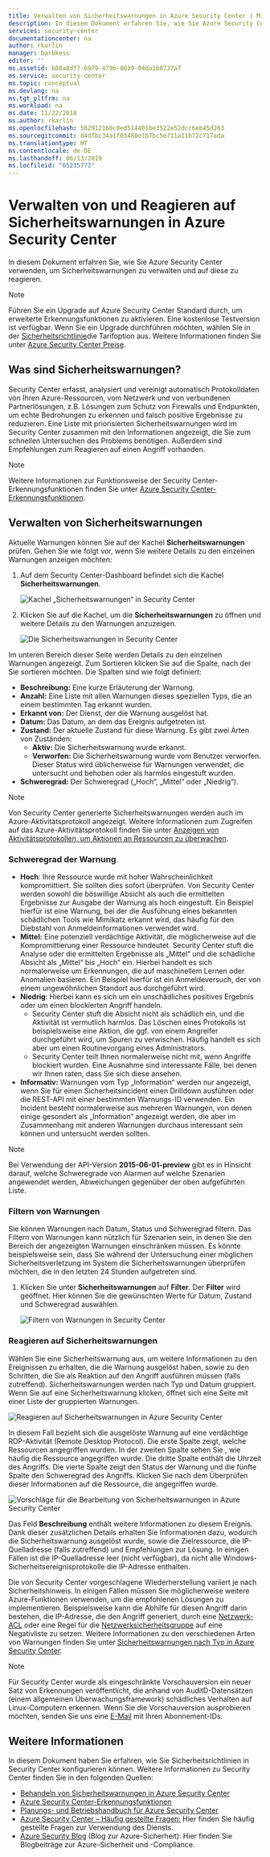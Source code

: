 ```yaml
---
title: Verwalten von Sicherheitswarnungen in Azure Security Center | Microsoft-Dokumentation
description: In diesem Dokument erfahren Sie, wie Sie Azure Security Center-Funktionen verwenden, um Sicherheitswarnungen zu verwalten und auf diese zu reagieren.
services: security-center
documentationcenter: na
author: rkarlin
manager: barbkess
editor: ''
ms.assetid: b88a8df7-6979-479b-8039-04da1b8737a7
ms.service: security-center
ms.topic: conceptual
ms.devlang: na
ms.tgt_pltfrm: na
ms.workload: na
ms.date: 11/22/2018
ms.author: rkarlin
ms.openlocfilehash: 582912160c8ed514401be3522e52dcc6eb45d263
ms.sourcegitcommit: d4dfbc34a1f03488e1b7bc5e711a11b72c717ada
ms.translationtype: HT
ms.contentlocale: de-DE
ms.lasthandoff: 06/13/2019
ms.locfileid: "65235772"
---
```

# <a name="managing-and-responding-to-security-alerts-in-azure-security-center"></a>Verwalten von und Reagieren auf Sicherheitswarnungen in Azure Security Center
In diesem Dokument erfahren Sie, wie Sie Azure Security Center verwenden, um Sicherheitswarnungen zu verwalten und auf diese zu reagieren.

> [!NOTE]
> Führen Sie ein Upgrade auf Azure Security Center Standard durch, um erweiterte Erkennungsfunktionen zu aktivieren. Eine kostenlose Testversion ist verfügbar. Wenn Sie ein Upgrade durchführen möchten, wählen Sie in der [Sicherheitsrichtlinie](tutorial-security-policy.md)die Tarifoption aus. Weitere Informationen finden Sie unter [Azure Security Center Preise](security-center-pricing.md).
>
>

## <a name="what-are-security-alerts"></a>Was sind Sicherheitswarnungen?
Security Center erfasst, analysiert und vereinigt automatisch Protokolldaten von Ihren Azure-Ressourcen, vom Netzwerk und von verbundenen Partnerlösungen, z.B. Lösungen zum Schutz von Firewalls und Endpunkten, um echte Bedrohungen zu erkennen und falsch positive Ergebnisse zu reduzieren. Eine Liste mit priorisierten Sicherheitswarnungen wird im Security Center zusammen mit den Informationen angezeigt, die Sie zum schnellen Untersuchen des Problems benötigen. Außerdem sind Empfehlungen zum Reagieren auf einen Angriff vorhanden.


> [!NOTE]
> Weitere Informationen zur Funktionsweise der Security Center-Erkennungsfunktionen finden Sie unter [Azure Security Center-Erkennungsfunktionen](security-center-detection-capabilities.md).
>
>

## <a name="managing-security-alerts"></a>Verwalten von Sicherheitswarnungen
Aktuelle Warnungen können Sie auf der Kachel **Sicherheitswarnungen** prüfen. Gehen Sie wie folgt vor, wenn Sie weitere Details zu den einzelnen Warnungen anzeigen möchten:

1. Auf dem Security Center-Dashboard befindet sich die Kachel **Sicherheitswarnungen**.

    ![Kachel „Sicherheitswarnungen“ in Security Center](./media/security-center-managing-and-responding-alerts/security-center-managing-and-responding-alerts-fig1-ga.png)

2. Klicken Sie auf die Kachel, um die **Sicherheitswarnungen** zu öffnen und weitere Details zu den Warnungen anzuzeigen.

   ![Die Sicherheitswarnungen in Security Center](./media/security-center-managing-and-responding-alerts/security-center-managing-and-responding-alerts-fig2-ga.png)

Im unteren Bereich dieser Seite werden Details zu den einzelnen Warnungen angezeigt. Zum Sortieren klicken Sie auf die Spalte, nach der Sie sortieren möchten. Die Spalten sind wie folgt definiert:

* **Beschreibung:** Eine kurze Erläuterung der Warnung.
* **Anzahl:** Eine Liste mit allen Warnungen dieses speziellen Typs, die an einem bestimmten Tag erkannt wurden.
* **Erkannt von:** Der Dienst, der die Warnung ausgelöst hat.
* **Datum:** Das Datum, an dem das Ereignis aufgetreten ist.
* **Zustand:** Der aktuelle Zustand für diese Warnung. Es gibt zwei Arten von Zuständen:
  * **Aktiv:** Die Sicherheitswarnung wurde erkannt.
  * **Verworfen:** Die Sicherheitswarnung wurde vom Benutzer verworfen. Dieser Status wird üblicherweise für Warnungen verwendet, die untersucht und behoben oder als harmlos eingestuft wurden.
* **Schweregrad:** Der Schweregrad („Hoch“, „Mittel“ oder „Niedrig“).

> [!NOTE]
> Von Security Center generierte Sicherheitswarnungen werden auch im Azure-Aktivitätsprotokoll angezeigt. Weitere Informationen zum Zugreifen auf das Azure-Aktivitätsprotokoll finden Sie unter [Anzeigen von Aktivitätsprotokollen, um Aktionen an Ressourcen zu überwachen](https://docs.microsoft.com/azure/azure-resource-manager/resource-group-audit).
>


### <a name="alert-severity"></a>Schweregrad der Warnung

-   **Hoch**: Ihre Ressource wurde mit hoher Wahrscheinlichkeit kompromittiert. Sie sollten dies sofort überprüfen. Von Security Center werden sowohl die böswillige Absicht als auch die ermittelten Ergebnisse zur Ausgabe der Warnung als hoch eingestuft. Ein Beispiel hierfür ist eine Warnung, bei der die Ausführung eines bekannten schädlichen Tools wie Mimikatz erkannt wird, das häufig für den Diebstahl von Anmeldeinformationen verwendet wird. 
-   **Mittel:** Eine potenziell verdächtige Aktivität, die möglicherweise auf die Kompromittierung einer Ressource hindeutet.
Security Center stuft die Analyse oder die ermittelten Ergebnisse als „Mittel“ und die schädliche Absicht als „Mittel“ bis „Hoch“ ein. Hierbei handelt es sich normalerweise um Erkennungen, die auf maschinellem Lernen oder Anomalien basieren. Ein Beispiel hierfür ist ein Anmeldeversuch, der von einem ungewöhnlichen Standort aus durchgeführt wird.
-   **Niedrig**: Hierbei kann es sich um ein unschädliches positives Ergebnis oder um einen blockierten Angriff handeln. 
    - Security Center stuft die Absicht nicht als schädlich ein, und die Aktivität ist vermutlich harmlos. Das Löschen eines Protokolls ist beispielsweise eine Aktion, die ggf. von einem Angreifer durchgeführt wird, um Spuren zu verwischen. Häufig handelt es sich aber um einen Routinevorgang eines Administrators.
    - Security Center teilt Ihnen normalerweise nicht mit, wenn Angriffe blockiert wurden. Eine Ausnahme sind interessante Fälle, bei denen wir Ihnen raten, dass Sie sich diese ansehen. 
-   **Informativ:** Warnungen vom Typ „Information“ werden nur angezeigt, wenn Sie für einen Sicherheitsincident einen Drilldown ausführen oder die REST-API mit einer bestimmten Warnungs-ID verwenden. Ein Incident besteht normalerweise aus mehreren Warnungen, von denen einige gesondert als „Information“ angezeigt werden, die aber im Zusammenhang mit anderen Warnungen durchaus interessant sein können und untersucht werden sollten.  

> [!NOTE]
> Bei Verwendung der API-Version **2015-06-01-preview** gibt es in Hinsicht darauf, welche Schweregrade von Alarmen auf welche Szenarien angewendet werden, Abweichungen gegenüber der oben aufgeführten Liste.  

### <a name="filtering-alerts"></a>Filtern von Warnungen
Sie können Warnungen nach Datum, Status und Schweregrad filtern. Das Filtern von Warnungen kann nützlich für Szenarien sein, in denen Sie den Bereich der angezeigten Warnungen einschränken müssen. Es könnte beispielsweise sein, dass Sie während der Untersuchung einer möglichen Sicherheitsverletzung im System die Sicherheitswarnungen überprüfen möchten, die in den letzten 24 Stunden aufgetreten sind.

1. Klicken Sie unter **Sicherheitswarnungen** auf **Filter**. Der **Filter** wird geöffnet. Hier können Sie die gewünschten Werte für Datum, Zustand und Schweregrad auswählen.

    ![Filtern von Warnungen in Security Center](./media/security-center-managing-and-responding-alerts/security-center-managing-and-responding-alerts-fig3-2017.png)

### <a name="respond-to-security-alerts"></a>Reagieren auf Sicherheitswarnungen
Wählen Sie eine Sicherheitswarnung aus, um weitere Informationen zu den Ereignissen zu erhalten, die die Warnung ausgelöst haben, sowie zu den Schritten, die Sie als Reaktion auf den Angriff ausführen müssen (falls zutreffend). Sicherheitswarnungen werden nach Typ und Datum gruppiert. Wenn Sie auf eine Sicherheitswarnung klicken, öffnet sich eine Seite mit einer Liste der gruppierten Warnungen.

![Reagieren auf Sicherheitswarnungen in Azure Security Center](./media/security-center-managing-and-responding-alerts/security-center-managing-and-responding-alerts-fig5-ga.png)

In diesem Fall bezieht sich die ausgelöste Warnung auf eine verdächtige RDP-Aktivität (Remote Desktop Protocol). Die erste Spalte zeigt, welche Ressourcen angegriffen wurden. In der zweiten Spalte sehen Sie , wie häufig die Ressource angegriffen wurde. Die dritte Spalte enthält die Uhrzeit des Angriffs. Die vierte Spalte zeigt den Status der Warnung und die fünfte Spalte den Schweregrad des Angriffs. Klicken Sie nach dem Überprüfen dieser Informationen auf die Ressource, die angegriffen wurde.

![Vorschläge für die Bearbeitung von Sicherheitswarnungen in Azure Security Center](./media/security-center-managing-and-responding-alerts/security-center-managing-and-responding-alerts-fig6-ga.png)

Das Feld **Beschreibung** enthält weitere Informationen zu diesem Ereignis. Dank dieser zusätzlichen Details erhalten Sie Informationen dazu, wodurch die Sicherheitswarnung ausgelöst wurde, sowie die Zielressource, die IP-Quelladresse (falls zutreffend) und Empfehlungen zur Lösung.  In einigen Fällen ist die IP-Quelladresse leer (nicht verfügbar), da nicht alle Windows-Sicherheitsereignisprotokolle die IP-Adresse enthalten.

Die von Security Center vorgeschlagene Wiederherstellung variiert je nach Sicherheitshinweis. In einigen Fällen müssen Sie möglicherweise weitere Azure-Funktionen verwenden, um die empfohlenen Lösungen zu implementieren. Beispielsweise kann die Abhilfe für diesen Angriff darin bestehen, die IP-Adresse, die den Angriff generiert, durch eine [Netzwerk-ACL](../virtual-network/virtual-networks-acl.md) oder eine Regel für die [Netzwerksicherheitsgruppe](../virtual-network/security-overview.md#security-rules) auf eine Negativliste zu setzen. Weitere Informationen zu den verschiedenen Arten von Warnungen finden Sie unter [Sicherheitswarnungen nach Typ in Azure Security Center](security-center-alerts-type.md).

> [!NOTE]
> Für Security Center wurde als eingeschränkte Vorschauversion ein neuer Satz von Erkennungen veröffentlicht, die anhand von AuditD-Datensätzen (einem allgemeinen Überwachungsframework) schädliches Verhalten auf Linux-Computern erkennen. Wenn Sie die Vorschauversion ausprobieren möchten, senden Sie uns eine [E-Mail](mailto:ASC_linuxdetections@microsoft.com) mit Ihren Abonnement-IDs.


## <a name="see-also"></a>Weitere Informationen
In diesem Dokument haben Sie erfahren, wie Sie Sicherheitsrichtlinien in Security Center konfigurieren können. Weitere Informationen zu Security Center finden Sie in den folgenden Quellen:

* [Behandeln von Sicherheitswarnungen in Azure Security Center](security-center-incident.md)
* [Azure Security Center-Erkennungsfunktionen](security-center-detection-capabilities.md)
* [Planungs- und Betriebshandbuch für Azure Security Center](security-center-planning-and-operations-guide.md)
* [Azure Security Center – Häufig gestellte Fragen:](security-center-faq.md) Hier finden Sie häufig gestellte Fragen zur Verwendung des Diensts.
* [Azure Security Blog](https://blogs.msdn.com/b/azuresecurity/) (Blog zur Azure-Sicherheit): Hier finden Sie Blogbeiträge zur Azure-Sicherheit und -Compliance.
